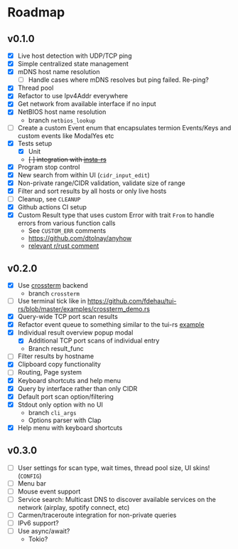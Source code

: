 Roadmap
===

## v0.1.0
- [x] Live host detection with UDP/TCP ping
- [x] Simple centralized state management
- [x] mDNS host name resolution
  - [ ] Handle cases where mDNS resolves but ping failed. Re-ping?
- [x] Thread pool
- [x] Refactor to use Ipv4Addr everywhere
- [x] Get network from available interface if no input
- [x] NetBIOS host name resolution
  - branch `netbios_lookup`
- [ ] Create a custom Event enum that encapsulates termion Events/Keys and custom events like ModalYes etc
- [x] Tests setup
  - [x] Unit
  - ~~[ ] integration with [insta-rs](https://docs.rs/insta/1.7.0/insta/)~~
- [x] Program stop control
- [x] New search from within UI (`cidr_input_edit`)
- [x] Non-private range/CIDR validation, validate size of range
- [x] Filter and sort results by all hosts or only live hosts
- [ ] Cleanup, see `CLEANUP`
- [x] Github actions CI setup
- [x] Custom Result type that uses custom Error with trait `From` to handle errors from various function calls
  - See `CUSTOM_ERR` comments
  - https://github.com/dtolnay/anyhow
  - [relevant r/rust comment](https://www.reddit.com/r/rust/comments/8mbtdt/how_do_i_more_neatly_handle_multiple_different/dznl8o7?utm_source=share&utm_medium=web2x&context=3)

## v0.2.0
- [x] Use [crossterm](https://crates.io/crates/crossterm) backend
  - branch `crossterm`
- [ ] Use terminal tick like in https://github.com/fdehau/tui-rs/blob/master/examples/crossterm_demo.rs
- [x] Query-wide TCP port scan results
- [x] Refactor event queue to something similar to the tui-rs [example](https://github.com/fdehau/tui-rs/blob/master/examples/util/event.rs)
- [x] Individual result overview popup modal
  - [x] Additional TCP port scans of individual entry
  - Branch result_func
- [ ] Filter results by hostname
- [x] Clipboard copy functionality
- [ ] Routing, Page system
- [x] Keyboard shortcuts and help menu
- [x] Query by interface rather than only CIDR
- [x] Default port scan option/filtering
- [x] Stdout only option with no UI
  - branch `cli_args`
  - Options parser with Clap
- [x] Help menu with keyboard shortcuts

## v0.3.0
- [ ] User settings for scan type, wait times, thread pool size, UI skins! (`CONFIG`)
- [ ] Menu bar
- [ ] Mouse event support
- [ ] Service search: Multicast DNS to discover available services on the network (airplay, spotify connect, etc)
- [ ] Carmen/traceroute integration for non-private queries
- [ ] IPv6 support?
- [ ] Use async/await?
  - Tokio?
